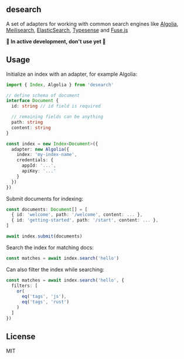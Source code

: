 desearch
-----------

A set of adapters for working with common search engines like [Algolia](https://algolia.com), [Meilisearch](https://meilisearch.com), [ElasticSearch](https://www.elastic.co), [Typesense](https://typesense.org) and [Fuse.js](https://www.fusejs.io)

**🚧 In active development, don't use yet 🚧**

## Usage

Initialize an index with an adapter, for example Algolia:

```typescript
import { Index, Algolia } from 'desearch'

// define schema of document
interface Document {
  id: string // id field is required

  // remaining fields can be anything
  path: string
  content: string
}

const index = new Index<Document>({
  adapter: new Algolia({
    index: 'my-index-name',
    credentials: {
      appId: '...',
      apiKey: '...'
    }
  })
})
```

Submit documents for indexing:

```typescript
const documents: Document[] = [
  { id: 'welcome', path: '/welcome', content: ... },
  { id: 'getting-started', path: '/start', content: ... },
]

await index.submit(documents)
```

Search the index for matching docs:

```typescript
const matches = await index.search('hello')
```

Can also filter the index while searching:

```typescript
const matches = await index.search('hello', {
  filters: [
    or(
      eq('tags', 'js'),
      eq('tags', 'rust')
    )
  ]
})
```

## License

MIT
